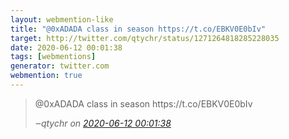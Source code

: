 ```yaml
---
layout: webmention-like
title: "@0xADADA class in season https://t.co/EBKV0E0bIv"
target: http://twitter.com/qtychr/status/1271264818285228035
date: 2020-06-12 00:01:38
tags: [webmentions]
generator: twitter.com
webmention: true
---
```




<blockquote class="external-citation">
  <p>
    @0xADADA class in season https://t.co/EBKV0E0bIv
  </p>
  <cite>‒<span class="p-author p-name">qtychr</span>
    on
    <a href="http://twitter.com/qtychr/status/1271264818285228035" rel="external nofollow" target="_blank">2020-06-12 00:01:38</a>
  </cite>
</blockquote>



